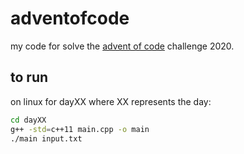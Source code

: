 # adventofcode 

my code for solve the [advent of code](https://adventofcode.com/) challenge 2020.

## to run
on linux for dayXX where XX represents the day:
```bash
cd dayXX
g++ -std=c++11 main.cpp -o main
./main input.txt
```



